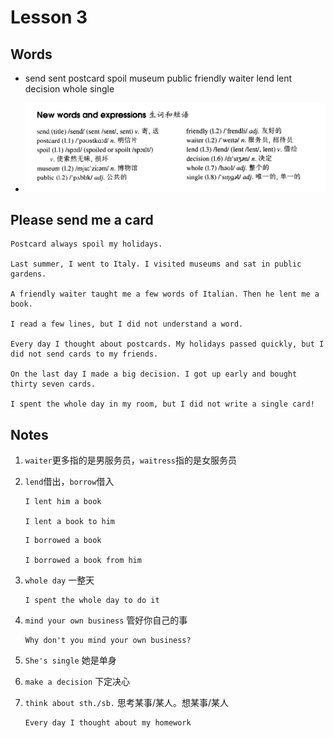 # Lesson 3

## Words

- send sent postcard spoil museum public friendly waiter lend lent decision whole single

- ![Words](../../../Images/Part2/words-3.png)

## Please send me a card

```
Postcard always spoil my holidays.

Last summer, I went to Italy. I visited museums and sat in public gardens.

A friendly waiter taught me a few words of Italian. Then he lent me a book.

I read a few lines, but I did not understand a word.

Every day I thought about postcards. My holidays passed quickly, but I did not send cards to my friends.

On the last day I made a big decision. I got up early and bought thirty seven cards.

I spent the whole day in my room, but I did not write a single card!
```

## Notes

1. `waiter`更多指的是男服务员，`waitress`指的是女服务员

2. `lend`借出，`borrow`借入

   ```
   I lent him a book

   I lent a book to him
   ```

   ```
   I borrowed a book

   I borrowed a book from him
   ```

3. `whole day` 一整天

   ```
   I spent the whole day to do it
   ```

4. `mind your own business` 管好你自己的事

   ```
   Why don't you mind your own business?
   ```

5. `She's single` 她是单身

6. `make a decision` 下定决心

7. `think about sth./sb.` 思考某事/某人。想某事/某人

   ```
   Every day I thought about my homework
   ```
